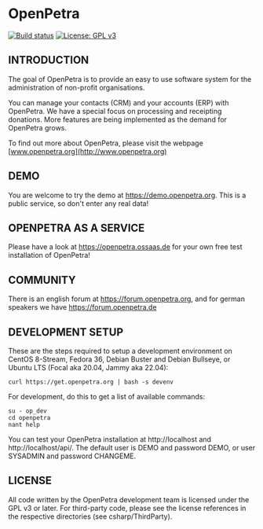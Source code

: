 OpenPetra
=========

[![Build status](https://ci.appveyor.com/api/projects/status/github/openpetra/openpetra?branch=test&svg=true)](https://ci.openpetra.org)
[![License: GPL v3](https://img.shields.io/badge/License-GPLv3-blue.svg)](https://www.gnu.org/licenses/gpl-3.0)

INTRODUCTION
------------
The goal of OpenPetra is to provide an easy to use software system for the administration of non-profit organisations.

You can manage your contacts (CRM) and your accounts (ERP) with OpenPetra. We have a special focus on processing and receipting donations. More features are being implemented as the demand for OpenPetra grows.

To find out more about OpenPetra, please visit the webpage [www.openpetra.org](http://www.openpetra.org)

DEMO
----

You are welcome to try the demo at https://demo.openpetra.org. This is a public service, so don't enter any real data!

OPENPETRA AS A SERVICE
----------------------

Please have a look at https://openpetra.ossaas.de for your own free test installation of OpenPetra!

COMMUNITY
---------

There is an english forum at https://forum.openpetra.org, and for german speakers we have https://forum.openpetra.de

DEVELOPMENT SETUP
-----------------

These are the steps required to setup a development environment on CentOS 8-Stream, Fedora 36, Debian Buster and Debian Bullseye, or Ubuntu LTS (Focal aka 20.04, Jammy aka 22.04):

```
curl https://get.openpetra.org | bash -s devenv
```

For development, do this to get a list of available commands:

```
su - op_dev
cd openpetra
nant help
```

You can test your OpenPetra installation at http://localhost and http://localhost/api/. 
The default user is DEMO and password DEMO, or user SYSADMIN and password CHANGEME.

LICENSE
-------
All code written by the OpenPetra development team is licensed under the GPL v3 or later.
For third-party code, please see the license references in the respective directories (see csharp/ThirdParty).
